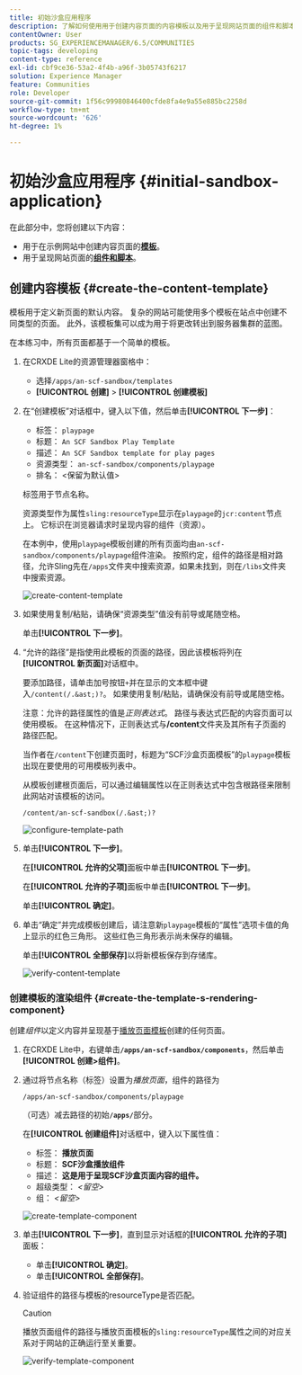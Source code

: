 ```yaml
---
title: 初始沙盒应用程序
description: 了解如何使用用于创建内容页面的内容模板以及用于呈现网站页面的组件和脚本。
contentOwner: User
products: SG_EXPERIENCEMANAGER/6.5/COMMUNITIES
topic-tags: developing
content-type: reference
exl-id: cbf9ce36-53a2-4f4b-a96f-3b05743f6217
solution: Experience Manager
feature: Communities
role: Developer
source-git-commit: 1f56c99980846400cfde8fa4e9a55e885bc2258d
workflow-type: tm+mt
source-wordcount: '626'
ht-degree: 1%

---
```


# 初始沙盒应用程序 {#initial-sandbox-application}

在此部分中，您将创建以下内容：

* 用于在示例网站中创建内容页面的&#x200B;**[模板](#createthepagetemplate)**。
* 用于呈现网站页面的&#x200B;**[组件和脚本](#create-the-template-s-rendering-component)**。

## 创建内容模板 {#create-the-content-template}

模板用于定义新页面的默认内容。 复杂的网站可能使用多个模板在站点中创建不同类型的页面。 此外，该模板集可以成为用于将更改转出到服务器集群的蓝图。

在本练习中，所有页面都基于一个简单的模板。

1. 在CRXDE Lite的资源管理器窗格中：

   * 选择`/apps/an-scf-sandbox/templates`
   * **[!UICONTROL 创建]** > **[!UICONTROL 创建模板]**

1. 在“创建模板”对话框中，键入以下值，然后单击&#x200B;**[!UICONTROL 下一步]**：

   * 标签： `playpage`
   * 标题： `An SCF Sandbox Play Template`
   * 描述： `An SCF Sandbox template for play pages`
   * 资源类型： `an-scf-sandbox/components/playpage`
   * 排名： &lt;保留为默认值>

   标签用于节点名称。

   资源类型作为属性`sling:resourceType`显示在`playpage`的`jcr:content`节点上。 它标识在浏览器请求时呈现内容的组件（资源）。

   在本例中，使用`playpage`模板创建的所有页面均由`an-scf-sandbox/components/playpage`组件渲染。 按照约定，组件的路径是相对路径，允许Sling先在`/apps`文件夹中搜索资源，如果未找到，则在`/libs`文件夹中搜索资源。

   ![create-content-template](assets/create-content-template-1.png)

1. 如果使用复制/粘贴，请确保“资源类型”值没有前导或尾随空格。

   单击&#x200B;**[!UICONTROL 下一步]**。

1. “允许的路径”是指使用此模板的页面的路径，因此该模板将列在&#x200B;**[!UICONTROL 新页面]**&#x200B;对话框中。

   要添加路径，请单击加号按钮`+`并在显示的文本框中键入`/content(/.&ast;)?`。 如果使用复制/粘贴，请确保没有前导或尾随空格。

   注意：允许的路径属性的值是&#x200B;*正则表达式*。 路径与表达式匹配的内容页面可以使用模板。 在这种情况下，正则表达式与&#x200B;**/content**&#x200B;文件夹及其所有子页面的路径匹配。

   当作者在`/content`下创建页面时，标题为“SCF沙盒页面模板”的`playpage`模板出现在要使用的可用模板列表中。

   从模板创建根页面后，可以通过编辑属性以在正则表达式中包含根路径来限制此网站对该模板的访问。

   `/content/an-scf-sandbox(/.&ast;)?`

   ![configure-template-path](assets/configure-template-path.png)

1. 单击&#x200B;**[!UICONTROL 下一步]**。

   在&#x200B;**[!UICONTROL 允许的父项]**&#x200B;面板中单击&#x200B;**[!UICONTROL 下一步]**。

   在&#x200B;**[!UICONTROL 允许的子项]**&#x200B;面板中单击&#x200B;**[!UICONTROL 下一步]**。

   单击&#x200B;**[!UICONTROL 确定]**。

1. 单击“确定”并完成模板创建后，请注意新`playpage`模板的“属性”选项卡值的角上显示的红色三角形。 这些红色三角形表示尚未保存的编辑。

   单击&#x200B;**[!UICONTROL 全部保存]**&#x200B;以将新模板保存到存储库。

   ![verify-content-template](assets/verify-content-template.png)

### 创建模板的渲染组件 {#create-the-template-s-rendering-component}

创建&#x200B;*组件*&#x200B;以定义内容并呈现基于[播放页面模板](#createthepagetemplate)创建的任何页面。

1. 在CRXDE Lite中，右键单击&#x200B;**`/apps/an-scf-sandbox/components`**，然后单击&#x200B;**[!UICONTROL 创建>组件]**。
1. 通过将节点名称（标签）设置为&#x200B;*播放页面*，组件的路径为

   `/apps/an-scf-sandbox/components/playpage`

   （可选）减去路径的初始&#x200B;**`/apps/`**&#x200B;部分。

   在&#x200B;**[!UICONTROL 创建组件]**&#x200B;对话框中，键入以下属性值：

   * 标签： **播放页面**
   * 标题： **SCF沙盒播放组件**
   * 描述： **这是用于呈现SCF沙盒页面内容的组件。**
   * 超级类型： *&lt;留空>*
   * 组： *&lt;留空>*

   ![create-template-component](assets/create-template-component.png)

1. 单击&#x200B;**[!UICONTROL 下一步]**，直到显示对话框的&#x200B;**[!UICONTROL 允许的子项]**&#x200B;面板：

   * 单击&#x200B;**[!UICONTROL 确定]**。
   * 单击&#x200B;**[!UICONTROL 全部保存]**。

1. 验证组件的路径与模板的resourceType是否匹配。

   >[!CAUTION]
   >
   >播放页面组件的路径与播放页面模板的`sling:resourceType`属性之间的对应关系对于网站的正确运行至关重要。

   ![verify-template-component](assets/verify-template-component.png)
